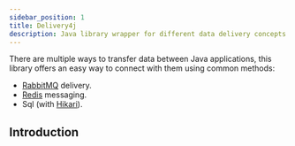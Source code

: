 ```yaml
---
sidebar_position: 1
title: Delivery4j
description: Java library wrapper for different data delivery concepts
---
```


There are multiple ways to transfer data between Java applications, this library offers an easy way to connect with them using common methods:

* [RabbitMQ](https://github.com/rabbitmq/rabbitmq-java-client) delivery.
* [Redis](https://github.com/redis/jedis) messaging.
* Sql (with [Hikari](https://github.com/brettwooldridge/HikariCP)).

## Introduction
